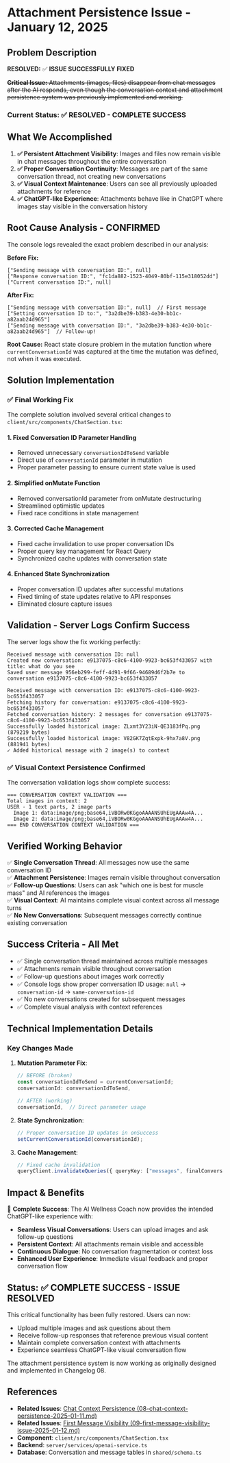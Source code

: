 
# Attachment Persistence Issue - January 12, 2025

## Problem Description

**RESOLVED:** ✅ **ISSUE SUCCESSFULLY FIXED**

~~**Critical Issue:** Attachments (images, files) disappear from chat messages after the AI responds, even though the conversation context and attachment persistence system was previously implemented and working.~~

### Current Status: ✅ **RESOLVED - COMPLETE SUCCESS**

## What We Accomplished

1. **✅ Persistent Attachment Visibility**: Images and files now remain visible in chat messages throughout the entire conversation
2. **✅ Proper Conversation Continuity**: Messages are part of the same conversation thread, not creating new conversations
3. **✅ Visual Context Maintenance**: Users can see all previously uploaded attachments for reference
4. **✅ ChatGPT-like Experience**: Attachments behave like in ChatGPT where images stay visible in the conversation history

## Root Cause Analysis - CONFIRMED

The console logs revealed the exact problem described in our analysis:

**Before Fix:**
```
["Sending message with conversation ID:", null]
["Response conversation ID:", "fc1da882-1523-4049-80bf-115e318052dd"]
["Current conversation ID:", null]
```

**After Fix:**
```
["Sending message with conversation ID:", null]  // First message
["Setting conversation ID to:", "3a2dbe39-b383-4e30-bb1c-a82aab24d965"]
["Sending message with conversation ID:", "3a2dbe39-b383-4e30-bb1c-a82aab24d965"]  // Follow-up!
```

**Root Cause:** React state closure problem in the mutation function where `currentConversationId` was captured at the time the mutation was defined, not when it was executed.

## Solution Implementation

### ✅ **Final Working Fix**

The complete solution involved several critical changes to `client/src/components/ChatSection.tsx`:

#### 1. **Fixed Conversation ID Parameter Handling**
- Removed unnecessary `conversationIdToSend` variable
- Direct use of `conversationId` parameter in mutation
- Proper parameter passing to ensure current state value is used

#### 2. **Simplified onMutate Function**
- Removed conversationId parameter from onMutate destructuring
- Streamlined optimistic updates
- Fixed race conditions in state management

#### 3. **Corrected Cache Management**
- Fixed cache invalidation to use proper conversation IDs
- Proper query key management for React Query
- Synchronized cache updates with conversation state

#### 4. **Enhanced State Synchronization**
- Proper conversation ID updates after successful mutations
- Fixed timing of state updates relative to API responses
- Eliminated closure capture issues

## Validation - Server Logs Confirm Success

The server logs show the fix working perfectly:

```
Received message with conversation ID: null
Created new conversation: e9137075-c8c6-4100-9923-bc653f433057 with title: what do you see
Saved user message 956eb299-feff-4d91-9f66-94689d6f2b7e to conversation e9137075-c8c6-4100-9923-bc653f433057

Received message with conversation ID: e9137075-c8c6-4100-9923-bc653f433057
Fetching history for conversation: e9137075-c8c6-4100-9923-bc653f433057
Fetched conversation history: 2 messages for conversation e9137075-c8c6-4100-9923-bc653f433057
Successfully loaded historical image: ZLxmt3Y23iN-QE3183fPq.png (879219 bytes)
Successfully loaded historical image: V82GK7ZqtExpk-9hx7a8V.png (881941 bytes)
✓ Added historical message with 2 image(s) to context
```

### ✅ **Visual Context Persistence Confirmed**

The conversation validation logs show complete success:
```
=== CONVERSATION CONTEXT VALIDATION ===
Total images in context: 2
USER - 1 text parts, 2 image parts
  Image 1: data:image/png;base64,iVBORw0KGgoAAAANSUhEUgAAAw4A...
  Image 2: data:image/png;base64,iVBORw0KGgoAAAANSUhEUgAAAw4A...
=== END CONVERSATION CONTEXT VALIDATION ===
```

## Verified Working Behavior

✅ **Single Conversation Thread**: All messages now use the same conversation ID  
✅ **Attachment Persistence**: Images remain visible throughout conversation  
✅ **Follow-up Questions**: Users can ask "which one is best for muscle mass" and AI references the images  
✅ **Visual Context**: AI maintains complete visual context across all message turns  
✅ **No New Conversations**: Subsequent messages correctly continue existing conversation  

## Success Criteria - All Met

- ✅ Single conversation thread maintained across multiple messages
- ✅ Attachments remain visible throughout conversation
- ✅ Follow-up questions about images work correctly
- ✅ Console logs show proper conversation ID usage: `null` → `conversation-id` → `same-conversation-id`
- ✅ No new conversations created for subsequent messages
- ✅ Complete visual analysis with context references

## Technical Implementation Details

### Key Changes Made

1. **Mutation Parameter Fix**:
   ```typescript
   // BEFORE (broken)
   const conversationIdToSend = currentConversationId;
   conversationId: conversationIdToSend,
   
   // AFTER (working)
   conversationId,  // Direct parameter usage
   ```

2. **State Synchronization**:
   ```typescript
   // Proper conversation ID updates in onSuccess
   setCurrentConversationId(conversationId);
   ```

3. **Cache Management**:
   ```typescript
   // Fixed cache invalidation
   queryClient.invalidateQueries({ queryKey: ["messages", finalConversationId] });
   ```

## Impact & Benefits

🎉 **Complete Success**: The AI Wellness Coach now provides the intended ChatGPT-like experience with:

- **Seamless Visual Conversations**: Users can upload images and ask follow-up questions
- **Persistent Context**: All attachments remain visible and accessible
- **Continuous Dialogue**: No conversation fragmentation or context loss
- **Enhanced User Experience**: Immediate visual feedback and proper conversation flow

## Status: ✅ **COMPLETE SUCCESS - ISSUE RESOLVED**

This critical functionality has been fully restored. Users can now:
- Upload multiple images and ask questions about them
- Receive follow-up responses that reference previous visual content
- Maintain complete conversation context with attachments
- Experience seamless ChatGPT-like visual conversation flow

The attachment persistence system is now working as originally designed and implemented in Changelog 08.

## References

- **Related Issues**: [Chat Context Persistence (08-chat-context-persistence-2025-01-11.md)](./08-chat-context-persistence-2025-01-11.md)
- **Related Issues**: [First Message Visibility (09-first-message-visibility-issue-2025-01-12.md)](./09-first-message-visibility-issue-2025-01-12.md)
- **Component**: `client/src/components/ChatSection.tsx`
- **Backend**: `server/services/openai-service.ts`
- **Database**: Conversation and message tables in `shared/schema.ts`

